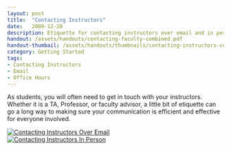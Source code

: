 ```yaml
---
layout: post
title:  "Contacting Instructors"
date:   2009-12-28
description: Etiquette for contacting instructors over email and in person!
handout: /assets/handouts/contacting-faculty-combined.pdf
handout-thumbail: /assets/handouts/thumbnails/contacting-instructors-combined-tn.png
category: Getting Started
tags:
- Contacting Instructors
- Email
- Office Hours
---
```


<p class="flow-text">As students, you will often need to get in touch with your instructors. Whether it is a TA, Professor, or faculty advisor, a little bit of etiquette can go a long way to making sure your communication is efficient and effective for everyone involved.</p>

<div class="row">
           
<div class="col m12 l6 hoverable">
<a class="rightaction" href="{{ '/assets/handouts/contacting-faculty-combined.pdf' | prepend: site.baseurl }}" title="PDF Handout" aria-label="Handout">
<img class="responsive-img materialboxed" src="{{ '/assets/img/content/contacting_faculty_over_email.png' | prepend: site.baseurl }}" alt="Contacting Instructors Over Email" data-caption="Contacting Instructors Over Email"> 
</a>
</div>

<div class="col m12 l6">
<a class="rightaction" href="{{ '/assets/handouts/contacting-faculty-combined.pdf' | prepend: site.baseurl }}" target="_blank" title="PDF Handout" aria-label="Handout">
<img class="responsive-img materialboxed" src="{{ '/assets/img/content/contacting-instructors-in-person.png' | prepend: site.baseurl }}" alt="Contacting Instructors In Person" data-caption="Contacting Instructors In Person"> 
</a>
</div>

</div>
